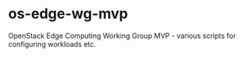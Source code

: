 # os-edge-wg-mvp
OpenStack Edge Computing Working Group MVP - various scripts for configuring workloads etc.

